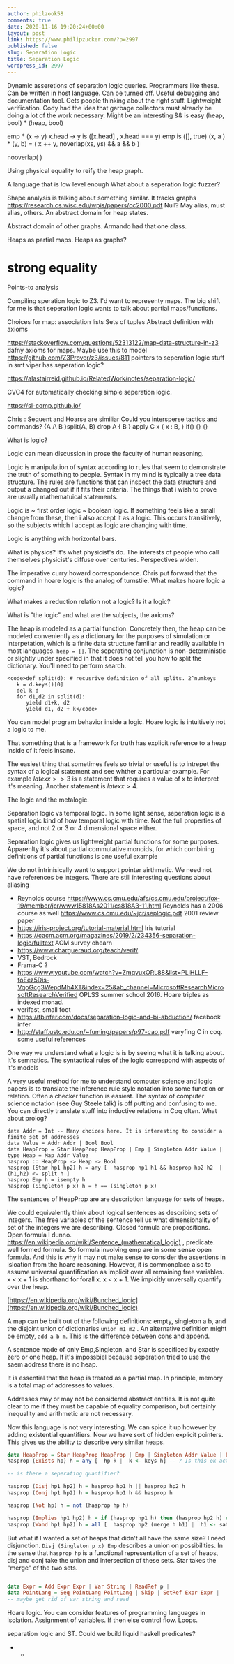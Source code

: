 ```yaml
---
author: philzook58
comments: true
date: 2020-11-16 19:20:24+00:00
layout: post
link: https://www.philipzucker.com/?p=2997
published: false
slug: Separation Logic
title: Separation Logic
wordpress_id: 2997
---
```


Dynamic asseretions of separation logic queries. Programmers like these. Can be written in host language. Can be turned off. Useful debugging and documentation tool. Gets people thinking about the right stuff. Lightweight verification.
Cody had the idea that garbage collectors must already be doing a lot of the work necessary.
Might be an interesting 
&& is easy
(heap, bool) * (heap, bool)

emp * (x -> y)
x.head -> y is   ([x.head] , x.head === y)
emp is ([], true)
(x, a ) * (y, b) = ( x ++ y,  noverlap(xs, ys) && a && b )

nooverlap(  )

Using physical equality to reify the heap graph.


A language that is low level enough
What about a seperation logic fuzzer?

Shape analysis is talking about something similar. It tracks graphs https://research.cs.wisc.edu/wpis/papers/cc2000.pdf  Null? May alias, must alias, others. An abstract domain for heap states.

Abstract domain of other graphs. Armando had that one class.

Heaps as partial maps. Heaps as graphs?



strong equality
=== 

Points-to analysis



Compiling speration logic to Z3. I'd want to representy maps.
The big shift for me is that seperation logic wants to talk about partial maps/functions.

Choices for map:
association lists
Sets of tuples
Abstract definition with axioms



https://stackoverflow.com/questions/52313122/map-data-structure-in-z3 dafny axioms for maps. Maybe use this to model
 https://github.com/Z3Prover/z3/issues/811 pointers to seperation logic stuff in smt
viper has seperation logic?

https://alastairreid.github.io/RelatedWork/notes/separation-logic/

CVC4 for automatically checking simple seperation logic.



https://sl-comp.github.io/


Chris : Sequent and Hoarse are similiar
Could you intersperse tactics and commands? {A /\ B }split{A, B} drop A { B } 
apply C x { x : B,  } 
if() {} {}


What is logic?

Logic can mean discussion in prose the faculty of human reasoning.

Logic is manipulation of syntax according to rules that seem to demonstrate the truth of something to people. Syntax in my mind is typically a tree data structure. The rules are functions that can inspect the data structure and output a changed out if it fits their criteria. The things that i wish to prove are usually mathematuical statements.

Logic is ~ first order logic ~ boolean logic. If something feels like a small change from these, then i also accept it as a logic. This occurs transitively, so the subjects which I accept as logic are changing with time.

Logic is anything with horizontal bars.

What is physics? It's what physicist's do. The interests of people who call themselves physicist's diffuse over centuries. Perspectives widen.

The imperative curry howard correspondence. Chris put forward that the command in hoare logic is the analog of turnstile. What makes hoare logic a logic?

What makes a reduction relation not a logic? Is it a logic?

What is "the logic" and what are the subjects, the axioms?

The heap is modeled as a partial function. Concretely then, the heap can be modeled conveniently as a dictionary for the purposes of simulation or interpetation, which is a finite data structure familiar and readily available in most languages. `heap = {}`. The seperating conjunction is non-deterministic or slightly under specified in that it does not tell you how to split the dictionary. You'll need to perform search.

    
    <code>def split(d): # recusrive definition of all splits. 2^numkeys
       k = d.keys()[0]
       del k d
       for d1,d2 in split(d):
          yield d1+k, d2
          yield d1, d2 + k</code>


You can model program behavior inside a logic. Hoare logic is intuitively not a logic to me.

That something that is a framework for truth has explicit reference to a heap inside of it feels insane.

The easiest thing that sometimes feels so trivial or useful is to intrepet the syntax of a logical statement and see whther a particular example. For example $latex x >\gt 3$ is a statement that requires a value of x to interpret it's meaning. Another statement is $latex x \gt 4$.

The logic and the metalogic.

Separation logic vs temporal logic. In some light sense, seperation logic is a spatial logic kind of how temporal logic with time. Not the full properties of space, and not 2 or 3 or 4 dimensional space either.


Separation logic gives us lightweight partial functions for some purposes. Apparenlty it's about partial commutative monoids, for which combining definitions of partial functions is one useful example

We do not intrinisically want to support pointer airthmetic. We need not have references be integers. There are still interesting questions about aliasing

  * Reynolds course  https://www.cs.cmu.edu/afs/cs.cmu.edu/project/fox-19/member/jcr/www15818As2011/cs818A3-11.html Reynolds has a 2006 course as well https://www.cs.cmu.edu/~jcr/seplogic.pdf 2001 review paper
  * https://iris-project.org/tutorial-material.html Iris tutorial
  * https://cacm.acm.org/magazines/2019/2/234356-separation-logic/fulltext ACM survey ohearn
  * https://www.chargueraud.org/teach/verif/
  * VST, Bedrock
  * Frama-C ?
  * https://www.youtube.com/watch?v=ZmqvuxORL88&list=PLiHLLF-foEez5Dis-VqoGcg3WepdMh4XT&index=25&ab_channel=MicrosoftResearchMicrosoftResearchVerified OPLSS summer school 2016. Hoare triples as indexed monad.
  * verifast, small foot
  * https://fbinfer.com/docs/separation-logic-and-bi-abduction/ facebook infer
  * http://staff.ustc.edu.cn/~fuming/papers/p97-cao.pdf veryfing C in coq. some useful references 

One way we understand what a logic is is by seeing what it is talking about. It's semnatics. The syntactical rules of the logic correspond with aspects of it's models

A very useful method for me to understand computer science and logic papers is to translate the inference rule style notation into some function or relation. Often a checker function is easiest. The syntax of computer science notation (see Guy Steele talk) is off putting and confusing to me. You can directly translate stuff into inductive relations in Coq often. What about prolog?

```
data Addr = Int -- Many choices here. It is interesting to consider a finite set of addresses
data Value = Addr Addr | Bool Bool 
data HeapProp = Star HeapProp HeapProp | Emp | Singleton Addr Value |
type Heap = Map Addr Value
hasprop :: HeapProp -> Heap -> Bool
hasprop (Star hp1 hp2) h = any [  hasprop hp1 h1 && hasprop hp2 h2  |  (h1,h2) <- split h ]
hasprop Emp h = isempty h
hasprop (Singleton p x) h = h == (singleton p x)

``` 

The sentences of HeapProp are are description language for sets of heaps. 

We could equivalently think about logical sentences as describing sets of integers. The free variables of the sentence tell us what dimensionality of set of the integers we are describing. Closed formula are propositions. Open formula I dunno. https://en.wikipedia.org/wiki/Sentence_(mathematical_logic) , predicate. well formed formula. So formula involving emp are in some sense open formula. And this is why it may not make sense  to consider the assertions in isloation from the hoare reasoning. However, it is commonplace also to assume universal quantification as implicit over all remaining free variables. x < x + 1  is shorthand for forall x. x < x + 1. We implcitly unversally quantify over the heap.

[https://en.wikipedia.org/wiki/Bunched_logic](https://en.wikipedia.org/wiki/Bunched_logic)

A map can be built out of the following definitions: empty, singleton a b, and the disjoint union of dictionaries `union m1 m2` . An alternative definition might be empty, `add a b m`. This is the difference between cons and append.

A sentence made of only Emp,Singleton, and Star is specificed by exactly zero or one heap. If it's impossbiel because seperation tried to use the saem address there is no heap. 

It is essential that the heap is treated as a partial map. In principle, memory is a total map of addresses to values. 

Addresses may or may not be considered abstract entities. It is not quite clear to me if they must be capable of equality comparison, but certainly inequality and arithmetic are not necessary.

Now this language is not very interesting. We can spice it up however by adding existential quantifiers. Now we have sort of hidden explicit pointers. This gives us the ability to describe very similar heaps. 

```haskell
data HeapProp = Star HeapProp HeapProp | Emp | Singleton Addr Value | Exists (p -> HeapProp)
hasprop (Exists hp) h = any [  hp k |  k <- keys h] -- ? Is this ok actually? Surely sometimes we must p to not be in the heap

-- is there a seperating quantifier?

hasprop (Disj hp1 hp2) h = hasprop hp1 h || hasprop hp2 h
hasprop (Conj hp1 hp2) h = hasprop hp1 h && hasprop h

hasprop (Not hp) h = not (hasprop hp h)

hasprop (Implies hp1 hp2) h = if (hasprop hp1 h) then (hasprop hp2 h) else True
hasprop (Wand hp1 hp2) h = all [  hasprop hp2 (merge h h1) |  h1 <- satisfies hp1] -- we have to check merge succeeds
```


But what if I wanted a set of heaps that didn't all have the same size? I need disjunction. `Disj (Singleton p x) Emp` describes a union on possibilities. In the sense that `hasprop hp` is a functional representation of a set of heaps, disj and conj take the union and intersection of these sets. Star takes the "merge" of the two sets.

    
```haskell

data Expr = Add Expr Expr | Var String | ReadRef p | 
data PointLang = Seq PointLang PointLang | Skip | SetRef Expr Expr |  
-- maybe get rid of var string and read
```

Hoare logic. You can consider features of programming languages in isolation. Assignment of variables. If then else control flow. Loops. 

separation logic and ST. Could we build liquid haskell predicates?

  *   * 
